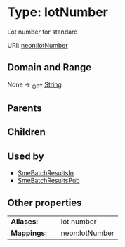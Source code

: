 
# Type: lotNumber


Lot number for standard

URI: [neon:lotNumber](https://data.neonscience.org/lotNumber)


## Domain and Range

None ->  <sub>OPT</sub> [String](types/String.md)

## Parents


## Children


## Used by

 * [SmeBatchResultsIn](SmeBatchResultsIn.md)
 * [SmeBatchResultsPub](SmeBatchResultsPub.md)

## Other properties

|  |  |  |
| --- | --- | --- |
| **Aliases:** | | lot number |
| **Mappings:** | | neon:lotNumber |


